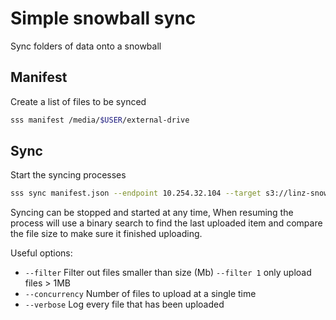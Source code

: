 # Simple snowball sync 

Sync folders of data onto a snowball 

## Manifest
Create a list of files to be synced 
```bash
sss manifest /media/$USER/external-drive
```

## Sync
Start the syncing processes
```bash
sss sync manifest.json --endpoint 10.254.32.104 --target s3://linz-snowball-a/drive1
```

Syncing can be stopped and started at any time, When resuming the process will use a binary search to find the last uploaded item and compare the file size to make sure it finished uploading.

Useful options:

- `--filter` Filter out files smaller than size (Mb) `--filter 1` only upload files > 1MB
- `--concurrency` Number of files to upload at a single time 
- `--verbose` Log every file that has been uploaded